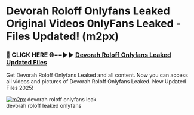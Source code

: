 # Devorah Roloff Onlyfans Leaked Original Videos 0nlyFans Leaked - Files Updated! (m2px)

<h3>🔴 CLICK HERE 🌐==►► <a href="https://tinyurl.com/4seja8ks" rel="nofollow">Devorah Roloff Onlyfans Leaked Updated Files</a></h3>

Get Devorah Roloff Onlyfans Leaked and all content. Now you can access all videos and pictures of Devorah Roloff Onlyfans Leaked. New Updated Files 2025!

[![m2px](https://i.imgur.com/EWjZXRe.gif)](https://tinyurl.com/4seja8ks)
devorah roloff onlyfans leak<br>
devorah roloff leaked onlyfans